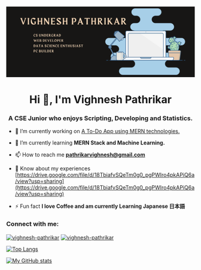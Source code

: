 ![MasterHead](https://raw.githubusercontent.com/VighneshPath/VighneshPath/main/readme_header.png)
<h1 align="center">Hi 👋, I'm Vighnesh Pathrikar</h1>
<h3 align="center">A CSE Junior who enjoys Scripting, Developing and Statistics.</h3>


- 🔭 I’m currently working on [A To-Do App using MERN technologies.](https://github.com/VighneshPath/MERN_ToDo)

- 🌱 I’m currently learning **MERN Stack and Machine Learning.**

- 📫 How to reach me **pathrikarvighnesh@gmail.com**

- 📄 Know about my experiences [https://drive.google.com/file/d/18TbiafvSQeTm0g0_pgPWIro4pkAPiQ6a/view?usp=sharing](https://drive.google.com/file/d/18TbiafvSQeTm0g0_pgPWIro4pkAPiQ6a/view?usp=sharing)

- ⚡ Fun fact **I love Coffee and am currently Learning Japanese 日本語**

<h3 align="left">Connect with me:</h3>
<p align="left">
<a href="https://linkedin.com/in/vighnesh-pathrikar" target="blank"><img align="center" src="https://cdn-icons-png.flaticon.com/512/174/174857.png" alt="vighnesh-pathrikar" height="30" width="30" /></a>
  <a href="mailto:pathrikarvighnesh@gmail.com"><img align="center" src="https://cdn-icons.flaticon.com/png/512/2875/premium/2875435.png?token=exp=1636960404~hmac=4ffb1e347a725918f26b3ff51900f8e1" alt="vighnesh-pathrikar" height="30" width="30" /></a>
</p>

[![Top Langs](https://github-readme-stats.vercel.app/api/top-langs/?username=VighneshPath&layout=compact&theme=radical&langs_count=10)](https://github.com/anuraghazra/github-readme-stats)

[![My GitHub stats](https://github-readme-stats.vercel.app/api?username=VighneshPath&count_private=true&show_icons=true&theme=radical)](https://github.com/anuraghazra/github-readme-stats)

